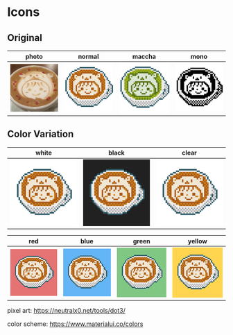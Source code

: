# Icons
## Original

|photo|normal|maccha|mono|
|:-:|:-:|:-:|:-:|
|<img src="./image/icon_square_400.png" width="160px">|<img src="./image/icon.png" width="160px">|<img src="./image/maccha.png" width="160px">|<img src="./image/mono.png" width="160px">|

## Color Variation

|white|black|clear|
|:-:|:-:|:-:|
|<img src="./image/icon_padding_white.png" width="160px">|<img src="./image/icon_padding_black.png" width="160px">|<img src="./image/icon_padding_clear.png" width="160px">|


|red|blue|green|yellow|
|:-:|:-:|:-:|:-:|
|<img src="./image/icon_padding_red.png" width="160px">|<img src="./image/icon_padding_blue.png" width="160px">|<img src="./image/icon_padding_green.png" width="160px">|<img src="./image/icon_padding_yellow.png" width="160px">|

pixel art: https://neutralx0.net/tools/dot3/

color scheme: https://www.materialui.co/colors
